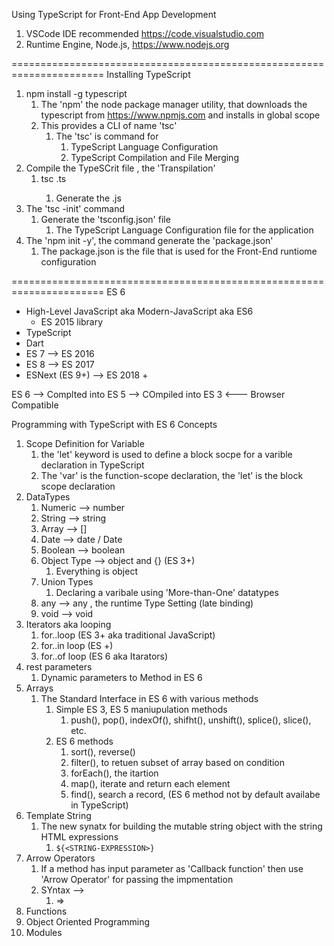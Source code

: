 Using TypeScript for Front-End App Development
1. VSCode IDE  recommended https://code.visualstudio.com
2. Runtime Engine, Node.js, https://www.nodejs.org

======================================================================
Installing TypeScript
1. npm install -g typescript
   1. The 'npm' the node package manager utility, that downloads the typescript from https://www.npmjs.com and installs in global scope
   2. This provides a CLI of name 'tsc'
      1. The 'tsc' is command for 
         1. TypeScript Language Configuration
         2. TypeScript Compilation and File Merging
2. Compile the TypeSCrit file , the 'Transpilation'
   1. tsc <SOURCE-FILE>.ts
      1. Generate the <SOURCE-FILE>.js
3. The 'tsc -init' command
   1. Generate the 'tsconfig.json' file
      1. The TypeScript Language Configuration file for the application
4. The 'npm init -y', the command generate  the 'package.json'
   1. The package.json is the file that is used for the Front-End runtiome configuration

======================================================================
ES 6
- High-Level JavaScript aka Modern-JavaScript aka ES6
  - ES 2015 library
- TypeScript
- Dart
- ES 7 --> ES 2016
- ES 8 --> ES 2017
- ESNext (ES 9+) --> ES 2018 +

ES 6 --> Complted into  ES 5 --> COmpiled into ES 3 <--- Browser Compatible

Programming with TypeScript with ES 6 Concepts
1. Scope Definition for Variable
   1. the 'let' keyword is used to define a block socpe for a varible declaration in TypeScript
   2. The 'var' is the function-scope declaration, the 'let' is the block scope declaration  
2. DataTypes
   1. Numeric --> number
   2. String --> string
   3. Array --> []
   4. Date --> date / Date
   5. Boolean --> boolean
   6. Object Type --> object and {} (ES 3+)
      1. Everything is object
   7. Union Types
      1. Declaring a varibale using 'More-than-One' datatypes 
   8. any --> any , the runtime Type Setting (late binding)
   9.  void --> void
3.  Iterators aka looping
    1.  for..loop (ES 3+ aka traditional JavaScript)
    2.  for..in loop (ES +)
    3.  for..of loop (ES 6 aka Itarators)
4.  rest parameters
    1.  Dynamic parameters to Method in ES  6
5. Arrays
   1. The Standard Interface in ES 6 with various methods
      1. Simple ES 3, ES 5 maniupulation methods
         1. push(), pop(), indexOf(), shifht(), unshift(), splice(), slice(), etc.
      2. ES 6 methods
         1. sort(), reverse()
         2. filter(), to retuen subset of array  based on condition
         3. forEach(), the itartion
         4. map(), iterate and return each element
         5. find(), search a record, (ES 6 method not by default availabe in TypeScript)    
6. Template String
   1. The new synatx for building the mutable string object with the string HTML expressions
      1. `${<STRING-EXPRESSION>}`
7. Arrow Operators
   1. If a method has input parameter as 'Callback function' then use 'Arrow Operator' for passing the impmentation
   2. SYntax -->
      1. => 
8. Functions
9.  Object Oriented Programming
10. Modules